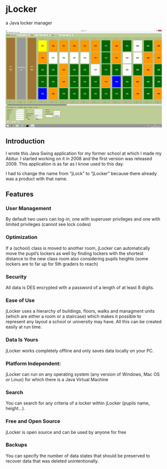 # jLocker

a Java locker manager

![](screenshots/main-frame.png "jLocker main view")

## Introduction

I wrote this Java Swing application for my former school at which I made my Abitur. I started working on it in 2008 and
the first version was released 2009. This application is as far as I know used to this day.

I had to change the name from “jLock” to “jLocker” because there already was a product with that name.

## Features

### User Management

By default two users can log-in, one with superuser privileges and one with limited privileges (cannot see lock codes)

### Optimization

If a (school) class is moved to another room, jLocker can automatically move the pupil’s lockers as well by finding
lockers with the shortest distance to the new class room also considering pupils heights (some lockers are to far up for
5th graders to reach)

### Security

All data is DES encrypted with a password of a length of at least 8 digits.

### Ease of Use

jLocker uses a hierarchy of buildings, floors, walks and managment units (which are either a room or a staircase) which
makes it possible to represent any layout a school or university may have. All this can be created easily at run time.

### Data Is Yours

jLocker works completely offline and only saves data locally on your PC.

### Platform Independent:

jLocker can run on any operating system (any version of Windows, Mac OS or Linux) for which there is a Java Virtual
Machine

### Search

You can search for any criteria of a locker within jLocker (pupils name, height…).

### Free and Open Source

jLocker is open source and can be used by anyone for free

### Backups

You can specify the number of data states that should be preserved to recover data that was deleted unintentionally.
